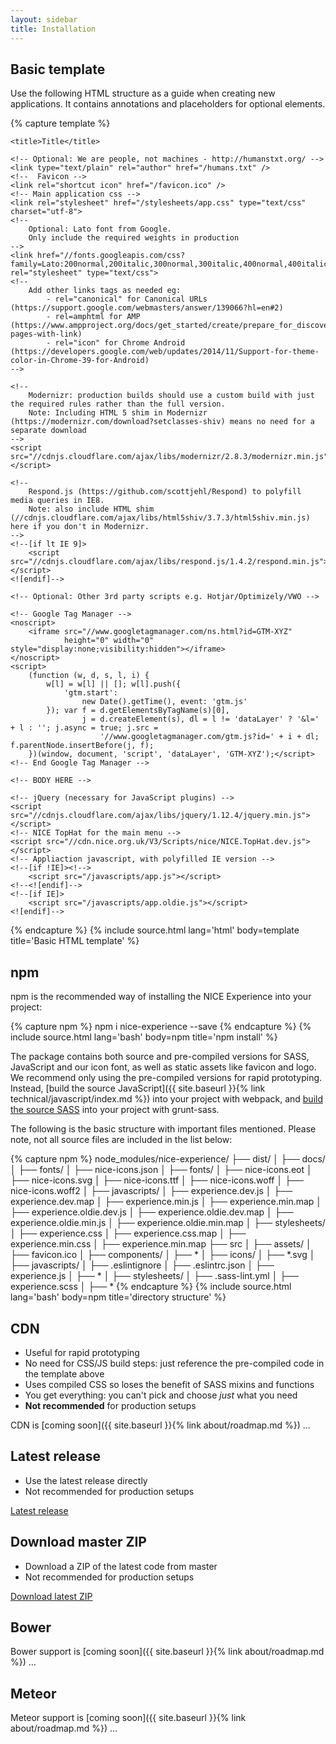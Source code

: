```yaml
---
layout: sidebar
title: Installation
---
```


## Basic template

Use the following HTML structure as a guide when creating new applications. It contains annotations and placeholders for optional elements.

{% capture template %}
<!DOCTYPE html>
<html lang="en-GB" class="no-js">
<!-- no-js is replaced by Modernizr -->
<head>
    <meta charset="utf-8">
    <meta http-equiv="X-UA-Compatible" content="IE=Edge">
    <meta name="viewport" content="width=device-width, initial-scale=1">
    <!--
        The above 3 meta tags *must* come first in the head.
        Any other head content must come *after* these tags
    -->
    <meta name="description" content="Description">
    <!--
        Add other meta tags as needed eg:
            - Theme colour
            - Dublin Core
            - RSS/Atom
            - Apple icons
            - MS Tile image/colour
    -->

    <title>Title</title>

    <!-- Optional: We are people, not machines - http://humanstxt.org/ -->
    <link type="text/plain" rel="author" href="/humans.txt" />
    <!--  Favicon -->
    <link rel="shortcut icon" href="/favicon.ico" />
    <!-- Main application css -->
    <link rel="stylesheet" href="/stylesheets/app.css" type="text/css" charset="utf-8">
    <!--
        Optional: Lato font from Google.
        Only include the required weights in production
    -->
    <link href="//fonts.googleapis.com/css?family=Lato:200normal,200italic,300normal,300italic,400normal,400italic,700normal,700italic,900normal,900italic" rel="stylesheet" type="text/css">
    <!--
        Add other links tags as needed eg:
            - rel="canonical" for Canonical URLs (https://support.google.com/webmasters/answer/139066?hl=en#2)
            - rel=amphtml for AMP (https://www.ampproject.org/docs/get_started/create/prepare_for_discovery#linking-pages-with-link)
            - rel="icon" for Chrome Android (https://developers.google.com/web/updates/2014/11/Support-for-theme-color-in-Chrome-39-for-Android)
    -->

    <!--
        Modernizr: production builds should use a custom build with just the required rules rather than the full version.
        Note: Including HTML 5 shim in Modernizr (https://modernizr.com/download?setclasses-shiv) means no need for a separate download
    -->
    <script src="//cdnjs.cloudflare.com/ajax/libs/modernizr/2.8.3/modernizr.min.js"></script>

    <!--
        Respond.js (https://github.com/scottjehl/Respond) to polyfill media queries in IE8.
        Note: also include HTML shim (//cdnjs.cloudflare.com/ajax/libs/html5shiv/3.7.3/html5shiv.min.js) here if you don't in Modernizr.
    -->
    <!--[if lt IE 9]>
        <script src="//cdnjs.cloudflare.com/ajax/libs/respond.js/1.4.2/respond.min.js"></script>
    <![endif]-->

    <!-- Optional: Other 3rd party scripts e.g. Hotjar/Optimizely/VWO -->
</head>
<!-- Optional: data-tracker initializes the Tracker plugin -->
<body data-tracker>

    <!-- Google Tag Manager -->
    <noscript>
        <iframe src="//www.googletagmanager.com/ns.html?id=GTM-XYZ"
                height="0" width="0" style="display:none;visibility:hidden"></iframe>
    </noscript>
    <script>
        (function (w, d, s, l, i) {
            w[l] = w[l] || []; w[l].push({
                'gtm.start':
                    new Date().getTime(), event: 'gtm.js'
            }); var f = d.getElementsByTagName(s)[0],
                    j = d.createElement(s), dl = l != 'dataLayer' ? '&l=' + l : ''; j.async = true; j.src =
                        '//www.googletagmanager.com/gtm.js?id=' + i + dl; f.parentNode.insertBefore(j, f);
        })(window, document, 'script', 'dataLayer', 'GTM-XYZ');</script>
    <!-- End Google Tag Manager -->

    <!-- BODY HERE -->

    <!-- jQuery (necessary for JavaScript plugins) -->
    <script src="//cdnjs.cloudflare.com/ajax/libs/jquery/1.12.4/jquery.min.js"></script>
    <!-- NICE TopHat for the main menu -->
    <script src="//cdn.nice.org.uk/V3/Scripts/nice/NICE.TopHat.dev.js"></script>
    <!-- Appliaction javascript, with polyfilled IE version -->
    <!--[if !IE]><!-->
        <script src="/javascripts/app.js"></script>
    <!--<![endif]-->
    <!--[if IE]>
        <script src="/javascripts/app.oldie.js"></script>
    <![endif]-->
</body>
</html>
{% endcapture %}
{% include source.html lang='html' body=template title='Basic HTML template' %}

## npm

npm is the recommended way of installing the NICE Experience into your project:

{% capture npm %}
npm i nice-experience --save
{% endcapture %}
{% include source.html lang='bash' body=npm title='npm install' %}

The package contains both source and pre-compiled versions for SASS, JavaScript and our icon font, as well as static assets like favicon and logo. We recommend only using the pre-compiled versions for rapid prototyping. Instead, [build the source JavaScript]({{ site.baseurl }}{% link technical/javascript/index.md %}) into your project with webpack, and <a href="{{ site.baseurl }}{% link technical/sass/index.md %}">build the source SASS</a> into your project with grunt-sass.

The following is the basic structure with important files mentioned. Please note, not all source files are included in the list below:

{% capture npm %}
node_modules/nice-experience/
├── dist/
│   ├── docs/
│       ├── fonts/
│           ├── nice-icons.json
│   ├── fonts/
│           ├── nice-icons.eot
│           ├── nice-icons.svg
│           ├── nice-icons.ttf
│           ├── nice-icons.woff
│           ├── nice-icons.woff2
│   ├── javascripts/
│           ├── experience.dev.js
│           ├── experience.dev.map
│           ├── experience.min.js
│           ├── experience.min.map
│           ├── experience.oldie.dev.js
│           ├── experience.oldie.dev.map
│           ├── experience.oldie.min.js
│           ├── experience.oldie.min.map
│   ├── stylesheets/
│           ├── experience.css
│           ├── experience.css.map
│           ├── experience.min.css
│           ├── experience.min.map
├── src
│   ├── assets/
│           ├── favicon.ico
│   ├── components/
│           ├── *
│   ├── icons/
│           ├── *.svg
│   ├── javascripts/
│           ├── .eslintignore
│           ├── .eslintrc.json
│           ├── experience.js
│           ├── *
│   ├── stylesheets/
│           ├── .sass-lint.yml
│           ├── experience.scss
│           ├── *
{% endcapture %}
{% include source.html lang='bash' body=npm title='directory structure' %}


## CDN

- Useful for rapid prototyping
- No need for CSS/JS build steps: just reference the pre-compiled code in the template above
- Uses compiled CSS so loses the benefit of SASS mixins and functions
- You get everything: you can't pick and choose *just* what you need
- **Not recommended** for production setups

CDN is [coming soon]({{ site.baseurl }}{% link about/roadmap.md %}) &hellip;


## Latest release

- Use the latest release directly
- Not recommended for production setups

<a href="https://github.com/nhsevidence/NICE-Experience/releases/latest" class="btn">Latest release</a>


## Download master ZIP

- Download a ZIP of the latest code from master
- Not recommended for production setups

<a href="https://github.com/nhsevidence/NICE-Experience/archive/master.zip" class="btn">Download latest ZIP</a>


## Bower

Bower support is [coming soon]({{ site.baseurl }}{% link about/roadmap.md %}) &hellip;


## Meteor

Meteor support is [coming soon]({{ site.baseurl }}{% link about/roadmap.md %}) &hellip;